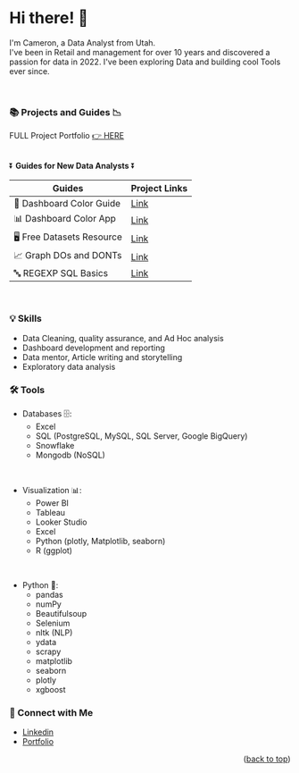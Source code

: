 <a name="readme-top"></a>
<a name="contact-me"></a>

<p align="right">
  <img src="https://komarev.com/ghpvc/?username=CameronCSS&style=flat" alt="">
</p>

# Hi there! 👋

I'm Cameron, a Data Analyst from Utah. <br>
I've been in Retail and management for over 10 years and discovered a passion for data in 2022.
I've been exploring Data and building cool Tools ever since.

<br>

### 📚 Projects and Guides 📉

FULL Project Portfolio [👉 HERE](https://github.com/CameronCSS/PersonalProjects/blob/main/README.md)
<br>
<br>

⏬ **Guides for New Data Analysts** ⏬

|Guides|Project Links|
|---|---|
|🎨 Dashboard Color Guide | [Link](https://www.linkedin.com/feed/update/urn:li:activity:7060457908592939008/)|
|📊 Dashboard Color App| [Link](https://cloud.squirrel365.io/viewer/EE95D322FE4B4278B870DE8D06B316D2)|
|🖥️ Free Datasets Resource | [Link](https://www.linkedin.com/feed/update/urn:li:activity:7054106303060709377/)|
|📈 Graph DOs and DONTs| [Link](https://www.linkedin.com/feed/update/urn:li:activity:7064663920539537409/)|
|🔤 REGEXP SQL Basics| [Link](https://www.linkedin.com/feed/update/urn:li:activity:7057360246314340352/)|

<br>

### 💡 Skills <br>

* Data Cleaning, quality assurance, and Ad Hoc analysis <br>
* Dashboard development and reporting <br>
* Data mentor, Article writing and storytelling <br>
* Exploratory data analysis <br>


### 🛠️ Tools <br>

* Databases 🗄️: 
  * Excel
  * SQL (PostgreSQL, MySQL, SQL Server, Google BigQuery)
  * Snowflake <br>
  * Mongodb (NoSQL)
<br>

* Visualization 📊:
  * Power BI
  * Tableau
  * Looker Studio
  * Excel
  * Python (plotly, Matplotlib, seaborn) <br>
  * R (ggplot)
<br>

* Python 🐍:
  * pandas
  * numPy
  * Beautifulsoup
  * Selenium
  * nltk (NLP)
  * ydata
  * scrapy 
  * matplotlib
  * seaborn
  * plotly
  * xgboost <br>



### 💬 Connect with Me <br>

* [Linkedin](https://www.linkedin.com/in/cameron-css/) <br>
* [Portfolio](https://camdoesdata.com/) <br>
 


<p align="right">(<a href="#readme-top">back to top</a>)</p>
